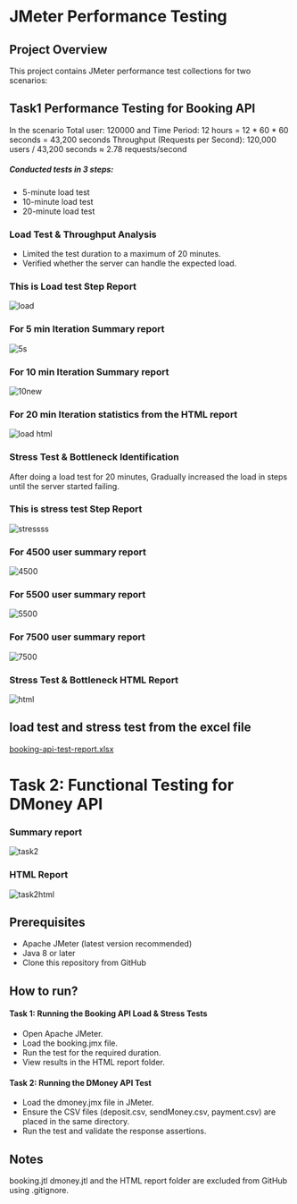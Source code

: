 # JMeter Performance Testing
## Project Overview
This project contains JMeter performance test collections for two scenarios:
##  Task1 Performance Testing for Booking API
In the scenario Total user: 120000 and Time Period: 12 hours = 12 * 60 * 60 seconds = 43,200 seconds
Throughput (Requests per Second): 120,000 users / 43,200 seconds ≈ 2.78 requests/second
##### Conducted tests in 3 steps:
- 5-minute load test
- 10-minute load test
- 20-minute load test
### Load Test & Throughput Analysis
- Limited the test duration to a maximum of 20 minutes.
- Verified whether the server can handle the expected load.

### This is Load test Step Report 
![load](https://github.com/user-attachments/assets/a3467077-e35c-43b5-bf26-a67aff06d473)


 ### For 5 min Iteration Summary report
 ![5s](https://github.com/user-attachments/assets/4f1eca09-2026-4a37-8d8e-94ae68e18bdd)
 ### For 10 min Iteration Summary report
 ![10new](https://github.com/user-attachments/assets/e2d680bb-7d31-4931-9228-cb0a95f6beff)
 ### For 20 min Iteration statistics from the HTML report
![load html](https://github.com/user-attachments/assets/f46b6958-e33f-47c9-a02a-b8dd2c16e006)

### Stress Test & Bottleneck Identification
After doing a load test for 20 minutes, Gradually increased the load in steps until the server started failing.
### This is stress test Step Report 
![stressss](https://github.com/user-attachments/assets/c1c84968-6327-4e9d-831d-edbf84c3bc89)

### For 4500 user summary report 
![4500](https://github.com/user-attachments/assets/2d9b34b0-fc2c-4351-b092-64702465a062)

### For 5500 user summary report 
![5500](https://github.com/user-attachments/assets/bef04a48-369f-4a46-a769-31e7055cc765)
### For 7500 user summary report 
![7500](https://github.com/user-attachments/assets/3075e99c-5062-4132-aed8-57d6b3c0abc5)
### Stress Test & Bottleneck HTML Report
![html](https://github.com/user-attachments/assets/8589c8e2-4d5c-4692-b061-c931ce8ef7ca)


## load test and stress test from the excel file
[booking-api-test-report.xlsx](https://github.com/user-attachments/files/19252854/booking-api-test-report.xlsx)

# Task 2: Functional Testing for DMoney API
### Summary report
![task2](https://github.com/user-attachments/assets/21ea7aad-db40-4c6e-ae6d-7d94dfc6fd12)
### HTML Report
![task2html](https://github.com/user-attachments/assets/e5c290f1-bf04-4e10-abe0-63a501726e8c)

## Prerequisites
- Apache JMeter (latest version recommended)
- Java 8 or later
- Clone this repository from GitHub
## How to run?
#### Task 1: Running the Booking API Load & Stress Tests
- Open Apache JMeter.
- Load the booking.jmx file.
- Run the test for the required duration.
- View results in the HTML report folder.
####  Task 2: Running the DMoney API Test
- Load the dmoney.jmx file in JMeter.
- Ensure the CSV files (deposit.csv, sendMoney.csv, payment.csv) are placed in the same directory.
- Run the test and validate the response assertions.
##  Notes
booking.jtl dmoney.jtl and the HTML report folder are excluded from GitHub using .gitignore.
